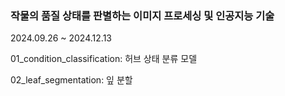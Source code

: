 ### 작물의 품질 상태를 판별하는 이미지 프로세싱 및 인공지능 기술
2024.09.26 ~ 2024.12.13


01_condition_classification: 허브 상태 분류 모델

02_leaf_segmentation: 잎 분할
